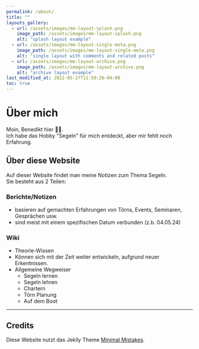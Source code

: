 ```yaml
---
permalink: /about/
title: ""
layouts_gallery:
  - url: /assets/images/mm-layout-splash.png
    image_path: /assets/images/mm-layout-splash.png
    alt: "splash layout example"
  - url: /assets/images/mm-layout-single-meta.png
    image_path: /assets/images/mm-layout-single-meta.png
    alt: "single layout with comments and related posts"
  - url: /assets/images/mm-layout-archive.png
    image_path: /assets/images/mm-layout-archive.png
    alt: "archive layout example"
last_modified_at: 2022-05-27T11:59:26-04:00
toc: true
---
```

# Über mich
Moin, Benedikt hier 👋🏻.<br>
Ich habe das Hobby "Segeln" für mich entdeckt, aber mir fehlt noch Erfahrung.

## Über diese Website
Auf dieser Website findet man meine Notizen zum Thema Segeln.<br>
Sie besteht aus 2 Teilen:

### Berichte/Notizen
- basieren auf gemachten Erfahrungen von Törns, Events, Seminaren, Gesprächen usw.
- sind meist mit einem spezifischen Datum verbunden (z.b. 04.05.24)

### Wiki
- Theorie-Wissen
- Können sich mit der Zeit weiter entwickeln, aufgrund neuer Erkentnissen.
- Allgemeine Wegweiser
    * Segeln lernen
    * Segeln lehren
    * Chartern
    * Törn Planung
    * Auf dem Boot

---

## Credits
Diese Website nutzt das Jeklly Theme [Minimal Mistakes](https://github.com/mmistakes/minimal-mistakes).

